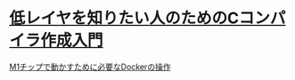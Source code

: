# [低レイヤを知りたい人のためのCコンパイラ作成入門](https://www.sigbus.info/compilerbook)

[M1チップで動かすために必要なDockerの操作](https://sbite.hatenablog.com/entry/2021/04/21/222225)
